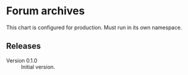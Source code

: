 # Forum archives

This chart is configured for production. Must run in its own namespace.

## Releases

<dl>

  <dt>Version 0.1.0</dt>
  <dd>Initial version.</dd>

</dl>

